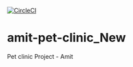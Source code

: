 [![CircleCI](https://circleci.com/gh/amitmodi06/amit-pet-clinic_New.svg?style=svg)](https://circleci.com/gh/amitmodi06/amit-pet-clinic_New)

# amit-pet-clinic_New
Pet clinic Project - Amit